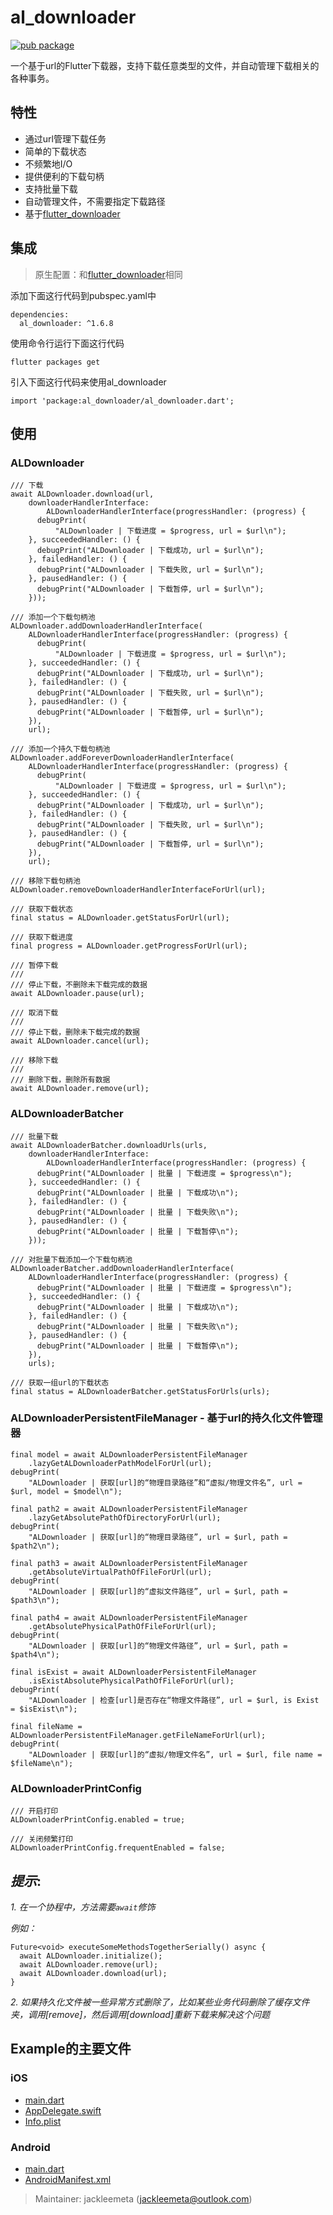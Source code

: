 # al_downloader

[![pub package](https://img.shields.io/pub/v/al_downloader.svg)](https://pub.dartlang.org/packages/al_downloader)

一个基于url的Flutter下载器，支持下载任意类型的文件，并自动管理下载相关的各种事务。

## 特性

* 通过url管理下载任务
* 简单的下载状态
* 不频繁地I/O
* 提供便利的下载句柄
* 支持批量下载
* 自动管理文件，不需要指定下载路径
* 基于[flutter_downloader](https://pub.dev/packages/flutter_downloader)

## 集成

> 原生配置：和[flutter_downloader](https://pub.dev/packages/flutter_downloader)相同

添加下面这行代码到pubspec.yaml中

```
dependencies:
  al_downloader: ^1.6.8
```

使用命令行运行下面这行代码
```
flutter packages get
```

引入下面这行代码来使用al_downloader
```
import 'package:al_downloader/al_downloader.dart';
```

## 使用

### ALDownloader

```
/// 下载
await ALDownloader.download(url,
    downloaderHandlerInterface:
        ALDownloaderHandlerInterface(progressHandler: (progress) {
      debugPrint(
          "ALDownloader | 下载进度 = $progress, url = $url\n");
    }, succeededHandler: () {
      debugPrint("ALDownloader | 下载成功, url = $url\n");
    }, failedHandler: () {
      debugPrint("ALDownloader | 下载失败, url = $url\n");
    }, pausedHandler: () {
      debugPrint("ALDownloader | 下载暂停, url = $url\n");
    }));
```

```
/// 添加一个下载句柄池
ALDownloader.addDownloaderHandlerInterface(
    ALDownloaderHandlerInterface(progressHandler: (progress) {
      debugPrint(
          "ALDownloader | 下载进度 = $progress, url = $url\n");
    }, succeededHandler: () {
      debugPrint("ALDownloader | 下载成功, url = $url\n");
    }, failedHandler: () {
      debugPrint("ALDownloader | 下载失败, url = $url\n");
    }, pausedHandler: () {
      debugPrint("ALDownloader | 下载暂停, url = $url\n");
    }),
    url);
```

```
/// 添加一个持久下载句柄池
ALDownloader.addForeverDownloaderHandlerInterface(
    ALDownloaderHandlerInterface(progressHandler: (progress) {
      debugPrint(
          "ALDownloader | 下载进度 = $progress, url = $url\n");
    }, succeededHandler: () {
      debugPrint("ALDownloader | 下载成功, url = $url\n");
    }, failedHandler: () {
      debugPrint("ALDownloader | 下载失败, url = $url\n");
    }, pausedHandler: () {
      debugPrint("ALDownloader | 下载暂停, url = $url\n");
    }),
    url);
```

```
/// 移除下载句柄池
ALDownloader.removeDownloaderHandlerInterfaceForUrl(url);
```

```
/// 获取下载状态
final status = ALDownloader.getStatusForUrl(url);
```

```
/// 获取下载进度
final progress = ALDownloader.getProgressForUrl(url);
```

```
/// 暂停下载
///
/// 停止下载，不删除未下载完成的数据
await ALDownloader.pause(url);
```

```
/// 取消下载
///
/// 停止下载，删除未下载完成的数据
await ALDownloader.cancel(url);
```

```
/// 移除下载
///
/// 删除下载，删除所有数据
await ALDownloader.remove(url);
```

### ALDownloaderBatcher

```
/// 批量下载
await ALDownloaderBatcher.downloadUrls(urls,
    downloaderHandlerInterface:
        ALDownloaderHandlerInterface(progressHandler: (progress) {
      debugPrint("ALDownloader | 批量 | 下载进度 = $progress\n");
    }, succeededHandler: () {
      debugPrint("ALDownloader | 批量 | 下载成功\n");
    }, failedHandler: () {
      debugPrint("ALDownloader | 批量 | 下载失败\n");
    }, pausedHandler: () {
      debugPrint("ALDownloader | 批量 | 下载暂停\n");
    }));
```

```
/// 对批量下载添加一个下载句柄池
ALDownloaderBatcher.addDownloaderHandlerInterface(
    ALDownloaderHandlerInterface(progressHandler: (progress) {
      debugPrint("ALDownloader | 批量 | 下载进度 = $progress\n");
    }, succeededHandler: () {
      debugPrint("ALDownloader | 批量 | 下载成功\n");
    }, failedHandler: () {
      debugPrint("ALDownloader | 批量 | 下载失败\n");
    }, pausedHandler: () {
      debugPrint("ALDownloader | 批量 | 下载暂停\n");
    }),
    urls);
```

```
/// 获取一组url的下载状态
final status = ALDownloaderBatcher.getStatusForUrls(urls);
```

### ALDownloaderPersistentFileManager - 基于url的持久化文件管理器

```
final model = await ALDownloaderPersistentFileManager
    .lazyGetALDownloaderPathModelForUrl(url);
debugPrint(
    "ALDownloader | 获取[url]的“物理目录路径”和“虚拟/物理文件名”, url = $url, model = $model\n");

final path2 = await ALDownloaderPersistentFileManager
    .lazyGetAbsolutePathOfDirectoryForUrl(url);
debugPrint(
    "ALDownloader | 获取[url]的“物理目录路径”, url = $url, path = $path2\n");

final path3 = await ALDownloaderPersistentFileManager
    .getAbsoluteVirtualPathOfFileForUrl(url);
debugPrint(
    "ALDownloader | 获取[url]的“虚拟文件路径”, url = $url, path = $path3\n");

final path4 = await ALDownloaderPersistentFileManager
    .getAbsolutePhysicalPathOfFileForUrl(url);
debugPrint(
    "ALDownloader | 获取[url]的“物理文件路径”, url = $url, path = $path4\n");

final isExist = await ALDownloaderPersistentFileManager
    .isExistAbsolutePhysicalPathOfFileForUrl(url);
debugPrint(
    "ALDownloader | 检查[url]是否存在“物理文件路径”, url = $url, is Exist = $isExist\n");

final fileName = ALDownloaderPersistentFileManager.getFileNameForUrl(url);
debugPrint(
    "ALDownloader | 获取[url]的“虚拟/物理文件名”, url = $url, file name = $fileName\n");
```

### ALDownloaderPrintConfig

```
/// 开启打印
ALDownloaderPrintConfig.enabled = true;

/// 关闭频繁打印
ALDownloaderPrintConfig.frequentEnabled = false;
```

## *提示*:

*1. 在一个协程中，方法需要`await`修饰*

*例如：*
```
Future<void> executeSomeMethodsTogetherSerially() async {
  await ALDownloader.initialize();
  await ALDownloader.remove(url);
  await ALDownloader.download(url);
}
```

*2. 如果持久化文件被一些异常方式删除了，比如某些业务代码删除了缓存文件夹，调用[remove]，然后调用[download]重新下载来解决这个问题*

## Example的主要文件

### iOS

- [main.dart](https://github.com/jackleemeta/al_downloader_flutter/blob/master/example/lib/main.dart)
- [AppDelegate.swift](https://github.com/jackleemeta/al_downloader_flutter/blob/master/example/ios/Runner/AppDelegate.swift)
- [Info.plist](https://github.com/jackleemeta/al_downloader_flutter/blob/master/example/ios/Runner/Info.plist)

### Android

- [main.dart](https://github.com/jackleemeta/al_downloader_flutter/blob/master/example/lib/main.dart)
- [AndroidManifest.xml](https://github.com/jackleemeta/al_downloader_flutter/blob/master/example/android/app/src/main/AndroidManifest.xml)

> Maintainer: jackleemeta (jackleemeta@outlook.com)